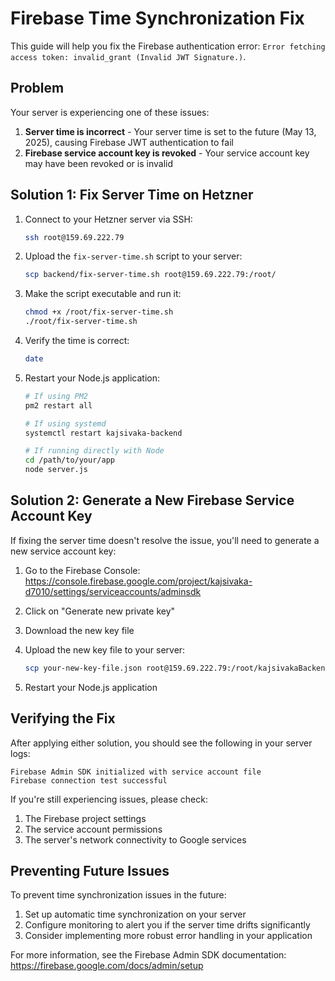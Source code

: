 # Firebase Time Synchronization Fix

This guide will help you fix the Firebase authentication error: `Error fetching access token: invalid_grant (Invalid JWT Signature.)`.

## Problem

Your server is experiencing one of these issues:

1. **Server time is incorrect** - Your server time is set to the future (May 13, 2025), causing Firebase JWT authentication to fail
2. **Firebase service account key is revoked** - Your service account key may have been revoked or is invalid

## Solution 1: Fix Server Time on Hetzner

1. Connect to your Hetzner server via SSH:
   ```bash
   ssh root@159.69.222.79
   ```

2. Upload the `fix-server-time.sh` script to your server:
   ```bash
   scp backend/fix-server-time.sh root@159.69.222.79:/root/
   ```

3. Make the script executable and run it:
   ```bash
   chmod +x /root/fix-server-time.sh
   ./root/fix-server-time.sh
   ```

4. Verify the time is correct:
   ```bash
   date
   ```

5. Restart your Node.js application:
   ```bash
   # If using PM2
   pm2 restart all
   
   # If using systemd
   systemctl restart kajsivaka-backend
   
   # If running directly with Node
   cd /path/to/your/app
   node server.js
   ```

## Solution 2: Generate a New Firebase Service Account Key

If fixing the server time doesn't resolve the issue, you'll need to generate a new service account key:

1. Go to the Firebase Console: https://console.firebase.google.com/project/kajsivaka-d7010/settings/serviceaccounts/adminsdk

2. Click on "Generate new private key"

3. Download the new key file

4. Upload the new key file to your server:
   ```bash
   scp your-new-key-file.json root@159.69.222.79:/root/kajsivakaBackend/firebase-service-account.json
   ```

5. Restart your Node.js application

## Verifying the Fix

After applying either solution, you should see the following in your server logs:

```
Firebase Admin SDK initialized with service account file
Firebase connection test successful
```

If you're still experiencing issues, please check:

1. The Firebase project settings
2. The service account permissions
3. The server's network connectivity to Google services

## Preventing Future Issues

To prevent time synchronization issues in the future:

1. Set up automatic time synchronization on your server
2. Configure monitoring to alert you if the server time drifts significantly
3. Consider implementing more robust error handling in your application

For more information, see the Firebase Admin SDK documentation: https://firebase.google.com/docs/admin/setup
